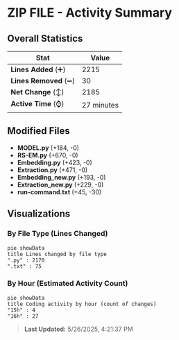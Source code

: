 # ZIP FILE - Activity Summary 

## Overall Statistics

| Stat                   | Value                                                             |
| ---------------------- | ----------------------------------------------------------------- |
| **Lines Added** (➕)   | 2215                                          |
| **Lines Removed** (➖) | 30                                        |
| **Net Change** (↕)    | 2185                |
| **Active Time** (⌚)   | 27 minutes |


## Modified Files
- **MODEL.py** (+184, -0)
- **RS-EM.py** (+670, -0)
- **Embedding.py** (+423, -0)
- **Extraction.py** (+471, -0)
- **Embedding_new.py** (+193, -0)
- **Extraction_new.py** (+229, -0)
- **run-command.txt** (+45, -30)

## Visualizations

### By File Type (Lines Changed)

```mermaid
pie showData
title Lines changed by file type
".py" : 2170
".txt" : 75
```

### By Hour (Estimated Activity Count)

```mermaid
pie showData
title Coding activity by hour (count of changes)
"15h" : 4
"16h" : 27
```


> **Last Updated:** 5/26/2025, 4:21:37 PM